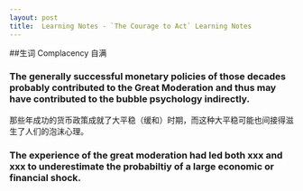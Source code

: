 ```yaml
---
layout: post
title:  Learning Notes - `The Courage to Act` Learning Notes
---
```

##生词 
Complacency 自满

### The generally successful monetary policies of those decades probably contributed to the Great Moderation and thus may have contributed to the bubble psychology indirectly.
那些年成功的货币政策成就了大平稳（缓和）时期，而这种大平稳可能也间接得滋生了人们的泡沫心理。

### The experience of the great moderation had led both xxx and xxx to underestimate the probabiltiy of a large economic or financial shock.
 


